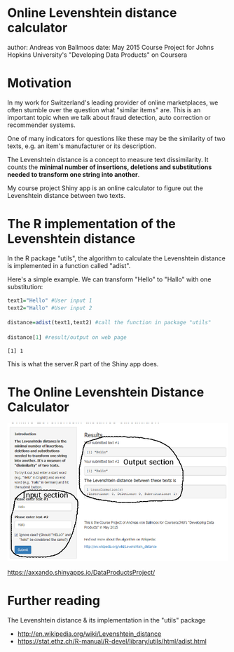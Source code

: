 
Online Levenshtein distance calculator 
========================================================
author: Andreas von Ballmoos
date: May 2015
Course Project for Johns Hopkins University's "Developing Data Products" on Coursera

Motivation
========================================================

In my work for Switzerland's leading provider of online marketplaces, we often stumble over the question what "similar items" are. This is an important topic when we talk about fraud detection, auto correction or recommender systems.

One of many indicators for questions like these may be the similarity of two texts, e.g. an item's manufacturer or its description.

The Levenshtein distance is a concept to measure text dissimilarity. It counts the **minimal number of insertions, deletions and substitutions needed to transform one string into another**.

My course project Shiny app is an online calculator to figure out the Levenshtein distance between two texts.

The R implementation of the Levenshtein distance
========================================================
In the R package "utils", the algorithm to calculate the Levenshtein distance is implemented in a function called "adist".

Here's a simple example. We can transform "Hello" to "Hallo" with one substitution:

```r
text1="Hello" #User input 1
text2="Hallo" #User input 2

distance=adist(text1,text2) #call the function in package "utils"

distance[1] #result/output on web page
```

```
[1] 1
```

This is what the server.R part of the Shiny app does.

The Online Levenshtein Distance Calculator
========================================================

![Shiny App](shiny_app.png)

https://axxando.shinyapps.io/DataProductsProject/

Further reading
========================================================

The Levenshtein distance & its implementation in the "utils" package
- http://en.wikipedia.org/wiki/Levenshtein_distance
- https://stat.ethz.ch/R-manual/R-devel/library/utils/html/adist.html

